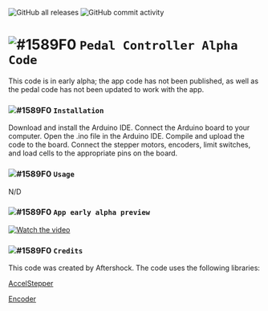 ![GitHub all releases](https://img.shields.io/github/downloads/Aftershock3995/ArduinoCodeSystem/total?color=%23ff0000&logo=GitHub) ![GitHub commit activity](https://img.shields.io/github/commit-activity/w/Aftershock3995/ArduinoCodeSystem?color=%23ff0000&logo=GitHub) 
# ![#1589F0](https://via.placeholder.com/15/1589F0/1589F0.png) `Pedal Controller Alpha Code`


This code is in early alpha; the app code has not been published, as well as the pedal code has not been updated to work with the app.

### ![#1589F0](https://via.placeholder.com/15/1589F0/1589F0.png) `Installation`
Download and install the Arduino IDE.
Connect the Arduino board to your computer.
Open the .ino file in the Arduino IDE.
Compile and upload the code to the board.
Connect the stepper motors, encoders, limit switches, and load cells to the appropriate pins on the board.

### ![#1589F0](https://via.placeholder.com/15/1589F0/1589F0.png) `Usage`
N/D

### ![#1589F0](https://via.placeholder.com/15/1589F0/1589F0.png) `App early alpha preview`

[![Watch the video](https://media.discordapp.net/attachments/868329637602816081/1112888459489718272/image.png)](https://www.youtube.com/watch?v=iks4j7zyanM)

### ![#1589F0](https://via.placeholder.com/15/1589F0/1589F0.png) `Credits`
This code was created by Aftershock.
The code uses the following libraries:

[AccelStepper](https://www.airspayce.com/mikem/arduino/AccelStepper/)

[Encoder](https://www.pjrc.com/teensy/td_libs_Encoder.html)
